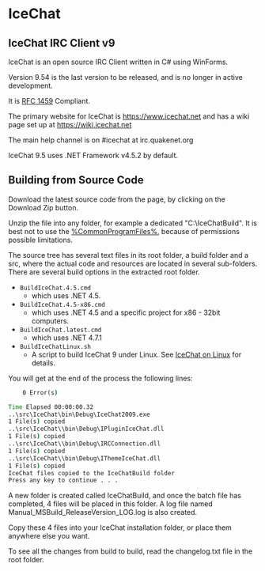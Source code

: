 # IceChat


## IceChat IRC Client v9

IceChat is an open source IRC Client written in C# using WinForms.

Version 9.54 is the last version to be released, and is no longer in active development.

It is [RFC 1459](https://tools.ietf.org/html/rfc1459.html) Compliant.

The primary website for IceChat is <https://www.icechat.net> and has a wiki page set up at <https://wiki.icechat.net>

The main help channel is on #icechat at irc.quakenet.org

IceChat 9.5 uses .NET Framework v4.5.2 by default.

## Building from Source Code

Download the latest source code from the page, by clicking on the Download Zip button.

Unzip the file into any folder, for example a dedicated "C:\IceChatBuild". It is best not to use the [%CommonProgramFiles%](https://en.wikipedia.org/wiki/Environment_variable#Default_values), because of permissions possible limitations.

The source tree has several text files in its root folder, a build folder and a src, where the actual code and resources are located in several sub-folders.
There are several build options in the extracted root folder.

* `BuildIceChat.4.5.cmd`
  * which uses .NET 4.5.
* `BuildIceChat.4.5-x86.cmd`
  * which uses .NET 4.5 and a specific project for x86 - 32bit computers.
* `BuildIceChat.latest.cmd`
  * which uses .NET 4.7.1
* `BuildIceChatLinux.sh`
  * A script to build IceChat 9 under Linux. See [IceChat on Linux](https://wiki.icechat.net/index.php/IceChat_on_Linux) for details.

You will get at the end of the process the following lines:

```cmd
    0 Error(s)

Time Elapsed 00:00:00.32
..\src\IceChat\bin\Debug\IceChat2009.exe
1 File(s) copied
..\src\IceChat\\bin\Debug\IPluginIceChat.dll
1 File(s) copied
..\src\IceChat\\bin\Debug\IRCConnection.dll
1 File(s) copied
..\src\IceChat\\bin\Debug\IThemeIceChat.dll
1 File(s) copied
IceChat files copied to the IceChatBuild folder
Press any key to continue . . .
```

A new folder is created called IceChatBuild, and once the batch file has completed, 4 files will be placed in this folder.
A log file named Manual_MSBuild_ReleaseVersion_LOG.log is also created.

Copy these 4 files into your IceChat installation folder, or place them anywhere else you want.

To see all the changes from build to build, read the changelog.txt file in the root folder.
